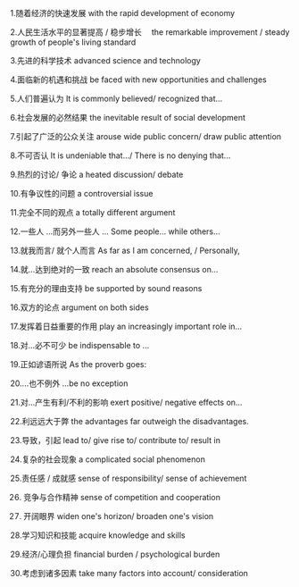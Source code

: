 1.随着经济的快速发展 with the rapid development of economy

2.人民生活水平的显著提高 / 稳步增长　 the remarkable improvement / steady growth of people's living standard

3.先进的科学技术 advanced science and technology

4.面临新的机遇和挑战 be faced with new opportunities and challenges

5.人们普遍认为 It is commonly believed/ recognized that…

6.社会发展的必然结果 the inevitable result of social development

7.引起了广泛的公众关注 arouse wide public concern/ draw public attention

8.不可否认 It is undeniable that…/ There is no denying that…

9.热烈的讨论/ 争论 a heated discussion/ debate

10.有争议性的问题 a controversial issue

11.完全不同的观点 a totally different argument

12.一些人 …而另外一些人 … Some people… while others…

13.就我而言/ 就个人而言 As far as I am concerned, / Personally,

14.就…达到绝对的一致 reach an absolute consensus on…

15.有充分的理由支持 be supported by sound reasons

16.双方的论点 argument on both sides

17.发挥着日益重要的作用 play an increasingly important role in…

18.对…必不可少 be indispensable to …

19.正如谚语所说 As the proverb goes:

20.…也不例外 …be no exception

21.对…产生有利/不利的影响 exert positive/ negative effects on…

22.利远远大于弊 the advantages far outweigh the disadvantages.

23.导致，引起 lead to/ give rise to/ contribute to/ result in

24.复杂的社会现象 a complicated social phenomenon

25.责任感 / 成就感 sense of responsibility/ sense of achievement

26. 竞争与合作精神 sense of competition and cooperation

27. 开阔眼界 widen one's horizon/ broaden one's vision

28.学习知识和技能 acquire knowledge and skills

29.经济/心理负担 financial burden / psychological burden

30.考虑到诸多因素 take many factors into account/ consideration
